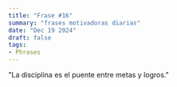 ```yaml
---
title: "Frase #16"
summary: "frases motivadoras diarias"
date: "Dec 19 2024"
draft: false
tags:
- Phrases
---
```


"La disciplina es el puente entre metas y logros."
